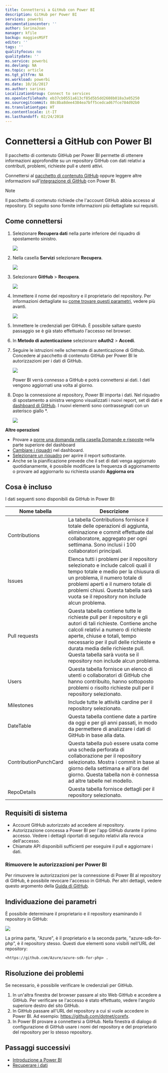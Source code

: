```yaml
---
title: Connettersi a GitHub con Power BI
description: GitHub per Power BI
services: powerbi
documentationcenter: ''
author: SarinaJoan
manager: kfile
backup: maggiesMSFT
editor: ''
tags: ''
qualityfocus: no
qualitydate: ''
ms.service: powerbi
ms.devlang: NA
ms.topic: article
ms.tgt_pltfrm: NA
ms.workload: powerbi
ms.date: 10/16/2017
ms.author: sarinas
LocalizationGroup: Connect to services
ms.openlocfilehash: eb37cb0551a613cf85d5b5dd2608b018a3a05250
ms.sourcegitcommit: 88c8ba8dee4384ea7bff5cedcad67fce784d92b0
ms.translationtype: HT
ms.contentlocale: it-IT
ms.lasthandoff: 02/24/2018
---
```

# <a name="connect-to-github-with-power-bi"></a>Connettersi a GitHub con Power BI
Il pacchetto di contenuto GitHub per Power BI permette di ottenere informazioni approfondite su un repository GitHub con dati relativi a contributi, problemi, richieste pull e utenti attivi.

Connettersi al [pacchetto di contenuto GitHub](https://app.powerbi.com/getdata/services/github) oppure leggere altre informazioni sull'[integrazione di GitHub](https://powerbi.microsoft.com/integrations/github) con Power BI.

>[!NOTE]
>Il pacchetto di contenuto richiede che l'account GitHub abbia accesso al repository. Di seguito sono fornite informazioni più dettagliate sui requisiti.

## <a name="how-to-connect"></a>Come connettersi
1. Selezionare **Recupera dati** nella parte inferiore del riquadro di spostamento sinistro.
   
   ![](media/service-connect-to-github/pbi_getdata.png) 
2. Nella casella **Servizi** selezionare **Recupera**.
   
   ![](media/service-connect-to-github/pbi_get_services.png) 
3. Selezionare **GitHub** \> **Recupera**.
   
   ![](media/service-connect-to-github/github.png)
4. Immettere il nome del repository e il proprietario del repository. Per informazioni dettagliate su [come trovare questi parametri](#FindingParams), vedere più avanti.
   
   ![](media/service-connect-to-github/pbi_github1.png)
5. Immettere le credenziali per GitHub. È possibile saltare questo passaggio se è già stato effettuato l'accesso nel browser. 
6. In **Metodo di autenticazione** selezionare **oAuth2** \> **Accedi**. 
7. Seguire le istruzioni nelle schermate di autenticazione di Github. Concedere al pacchetto di contenuto GitHub per Power BI le autorizzazioni per i dati di GitHub.
   
   ![](media/service-connect-to-github/github_authorize.png)
   
   Power BI verrà connesso a GitHub e potrà connettersi ai dati.  I dati vengono aggiornati una volta al giorno.
8. Dopo la connessione al repository, Power BI importa i dati. Nel riquadro di spostamento a sinistra vengono visualizzati i nuovi report, set di dati e [dashboard di GitHub](https://powerbi.microsoft.com/integrations/github). I nuovi elementi sono contrassegnati con un asterisco giallo \*.
   
   ![](media/service-connect-to-github/pbi_githubdash.png)

**Altre operazioni**

* Provare a [porre una domanda nella casella Domande e risposte](power-bi-q-and-a.md) nella parte superiore del dashboard
* [Cambiare i riquadri](service-dashboard-edit-tile.md) nel dashboard.
* [Selezionare un riquadro](service-dashboard-tiles.md) per aprire il report sottostante.
* Anche se la pianificazione prevede che il set di dati venga aggiornato quotidianamente, è possibile modificare la frequenza di aggiornamento o provare ad aggiornarlo su richiesta usando **Aggiorna ora**

## <a name="whats-included"></a>Cosa è incluso
I dati seguenti sono disponibili da GitHub in Power BI:     

| Nome tabella | Descrizione |
| --- | --- |
| Contributions |La tabella Contributions fornisce il totale delle operazioni di aggiunta, eliminazione e commit effettuate dal collaboratore, aggregato per ogni settimana. Sono inclusi i 100 collaboratori principali. |
| Issues |Elenca tutti i problemi per il repository selezionato e include calcoli quali il tempo totale e medio per la chiusura di un problema, il numero totale di problemi aperti e il numero totale di problemi chiusi. Questa tabella sarà vuota se il repository non include alcun problema. |
| Pull requests |Questa tabella contiene tutte le richieste pull per il repository e gli autori di tali richieste. Contiene anche calcoli relativi a numero di richieste aperte, chiuse e totali, tempo necessario per il pull delle richieste e durata media delle richieste pull. Questa tabella sarà vuota se il repository non include alcun problema. |
| Users |Questa tabella fornisce un elenco di utenti o collaboratori di GitHub che hanno contribuito, hanno sottoposto problemi o risolto richieste pull per il repository selezionato. |
| Milestones |Include tutte le attività cardine per il repository selezionato. |
| DateTable |Questa tabella contiene date a partire da oggi e per gli anni passati, in modo da permettere di analizzare i dati di GitHub in base alla data. |
| ContributionPunchCard |Questa tabella può essere usata come una scheda perforata di collaborazione per il repository selezionato. Mostra i commit in base al giorno della settimana e all'ora del giorno. Questa tabella non è connessa ad altre tabelle nel modello. |
| RepoDetails |Questa tabella fornisce dettagli per il repository selezionato. |

## <a name="system-requirements"></a>Requisiti di sistema
* Account GitHub autorizzato ad accedere al repository.  
* Autorizzazione concessa a Power BI per l'app GitHub durante il primo accesso. Vedere i dettagli riportati di seguito relativi alla revoca dell'accesso.  
* Chiamate API disponibili sufficienti per eseguire il pull e aggiornare i dati.  

### <a name="de-authorize-power-bi"></a>Rimuovere le autorizzazioni per Power BI
Per rimuovere le autorizzazioni per la connessione di Power BI al repository di GitHub, è possibile revocare l'accesso in GitHub. Per altri dettagli, vedere questo argomento della [Guida di GitHub](https://help.github.com/articles/keeping-your-ssh-keys-and-application-access-tokens-safe/#reviewing-your-authorized-applications-oauth).

<a name="FindingParams"></a>

## <a name="finding-parameters"></a>Individuazione dei parametri
È possibile determinare il proprietario e il repository esaminando il repository in GitHub:

![](media/service-connect-to-github/github_ownerrepo.png)

La prima parte, "Azure", è il proprietario e la seconda parte, "azure-sdk-for-php", è il repository stesso.  Questi due elementi sono visibili nell'URL del repository:

    <https://github.com/Azure/azure-sdk-for-php> .

## <a name="troubleshooting"></a>Risoluzione dei problemi
Se necessario, è possibile verificare le credenziali per GitHub.  

1. In un'altra finestra del browser passare al sito Web GitHub e accedere a GitHub. Per verificare se l'accesso è stato effettuato, vedere l'angolo superiore destro del sito GitHub.    
2. In GitHub passare all'URL del repository a cui si vuole accedere in Power BI. Ad esempio: https://github.com/dotnet/corefx.  
3. In Power BI provare a connettersi a GitHub. Nella finestra di dialogo di configurazione di GitHub usare i nomi del repository e del proprietario del repository per lo stesso repository.  

## <a name="next-steps"></a>Passaggi successivi
* [Introduzione a Power BI](service-get-started.md)
* [Recuperare i dati](service-get-data.md)

